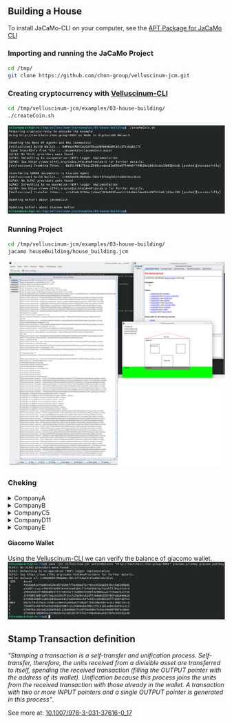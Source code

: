 ## Building a House
To install JaCaMo-CLI on your computer, see the [APT Package for JaCaMo CLI](https://github.com/chon-group/dpkg-jacamo)

### Importing and running the JaCaMo Project
```sh
cd /tmp/
git clone https://github.com/chon-group/velluscinum-jcm.git
```

### Creating cryptocurrency with [Velluscinum-CLI](https://github.com/chon-group/velluscinum)
```sh
cd /tmp/velluscinum-jcm/examples/03-house-building/
./createCoin.sh 
```
![](.img/createCoin.png)

### Running Project

```sh
cd /tmp/velluscinum-jcm/examples/03-house-building/
jacamo houseBuilding/house_building.jcm
```
![](.img/executing.png)

### Cheking

<details>
<summary> CompanyA </summary>

- Wallet Address: C6AmXTHPHQuqHTYMKj6KWujY1SFFQzhQKxS7JVz3x8qV
- Winner of: Plumbing

<details>
<summary> Plumbing </summary>

#### Auction and execution of the plumbing service:

<details>
<summary> 1 - Giacomo deploys an NFT such as promise or agreement that represents the auction contract for the _Plumbing_ build step. </summary>

![](.img/companyA/Plumbing/01-auctionContract.png)

</details>
<details>
<summary> 2 - After the bids, giacomo transfers the NFT to winner. </summary>

![](.img/companyA/Plumbing/02-winnerannounced.png)

</details>
<details>
<summary> 3 - After the construction, giacomo tranfers some units of the criptocurrency to company wallet. </summary>

![](.img/companyA/Plumbing/04-servicePayment.png)

</details>
<details>
<summary> 4 - The company stamps the transaction. </summary>


![](.img/companyA/Plumbing/05-winnerStampPayment.png)

</details>
<details>
<summary> 5 - Finally, the company return the NFT like a payment voucher. </summary>

![](.img/companyA/Plumbing/06-paymentVoucher.png)

</details>
</details>

Using the [Velluscinum-CLI](https://github.com/chon-group/velluscinum/releases/download/0.9-rc/velluscinum.jar) we can verify the balance of companyA wallet.
![](.img/companyA/balance.png)

</details>

<details>
<summary> CompanyB </summary>

- Wallet Address: 36TyDUVnomqV4zQPCkhGAM8cnxBeZ8s3FREu3MAv2bF5
- Winner of: SitePreparation

<details>
<summary> SitePreparation </summary>

#### Auction and execution of the site preparation service:

<details>
<summary> 1 - Giacomo deploys an NFT such as promise or agreement that represents the auction contract for the SitePreparation build step. </summary>

![](.img/companyB/sitePreparation/01-auctionContract.png)

</details>
<details>
<summary> 2 - After the bids, giacomo transfers the NFT to winner. </summary>

![](.img/companyB/sitePreparation/02-winnerannounced.png)

</details>
<details>
<summary> 3 - After the construction, giacomo tranfers some units of the criptocurrency to company wallet. </summary>

![](.img/companyB/sitePreparation/04-servicePayment.png)

</details>
<details>
<summary> 4 - The company stamps the transaction. </summary>


![](.img/companyB/sitePreparation/05-winnerStampPayment.png)

</details>
<details>
<summary> 5 - Finally, the company return the NFT like a payment voucher. </summary>

![](.img/companyB/sitePreparation/06-paymentVoucher.png)

</details>
</details>

Using the [Velluscinum-CLI](https://github.com/chon-group/velluscinum/releases/download/0.9-rc/velluscinum.jar) we can verify the balance of companyB wallet.
![](.img/companyB/balance.png)

</details>

<details>
<summary> CompanyC5 </summary>

- Wallet Address: BPNfCJCQj756FXm2JhmnkispsvQV1X2NbpouPhfFswTV
- Winner of: Painting and ElectricalSystem

<details>
<summary> Painting </summary>

#### Auction and execution of the painting service:

<details>
<summary> 1 - Giacomo deploys an NFT such as promise or agreement that represents the auction contract for the Painting build step. </summary>

![](.img/companyC5/Painting/01-auctionContract.png)

</details>
<details>
<summary> 2 - After the bids, giacomo transfers the NFT to winner. </summary>

![](.img/companyC5/Painting/02-winnerannounced.png)

</details>
<details>
<summary> 3 - After the construction, giacomo tranfers some units of the criptocurrency to company wallet. </summary>

![](.img/companyC5/Painting/04-servicePayment.png)

</details>
<details>
<summary> 4 - The company stamps the transaction. </summary>


![](.img/companyC5/Painting/05-winnerStampPayment.png)

</details>
<details>
<summary> 5 - Finally, the company return the NFT like a payment voucher. </summary>

![](.img/companyC5/Painting/06-paymentVoucher.png)

</details>
</details>

<details>
<summary> ElectricalSystem </summary>

#### Auction and execution of the electrical system service:

<details>
<summary> 1 - Giacomo deploys an NFT such as promise or agreement that represents the auction contract for the ElectricalSystem build step. </summary>

![](.img/companyC5/ElectricalSystem/01-auctionContract.png)

</details>
<details>
<summary> 2 - After the bids, giacomo transfers the NFT to winner. </summary>

![](.img/companyC5/ElectricalSystem/02-winnerannounced.png)

</details>
<details>
<summary> 3 - After the construction, giacomo tranfers some units of the criptocurrency to company wallet. </summary>

![](.img/companyC5/ElectricalSystem/04-servicePayment.png)

</details>
<details>
<summary> 4 - The company stamps the transaction. </summary>


![](.img/companyC5/ElectricalSystem/05-winnerStampPayment.png)

</details>
<details>
<summary> 5 - Finally, the company return the NFT like a payment voucher. </summary>

![](.img/companyC5/ElectricalSystem/06-paymentVoucher.png)

</details>
</details>

Using the [Velluscinum-CLI](https://github.com/chon-group/velluscinum/releases/download/0.9-rc/velluscinum.jar) we can verify the balance of companyC5 wallets.
![](.img/companyC5/balance.png)

</details>

<details>
<summary> CompanyD11 </summary>

- Wallet Address: F48faixerSXWxsq5ATDiCBPGPAiH9yHmTfvD2VCxDMw3
- Winner of: WindowsDoors

<details>
<summary> WindowsDoors </summary>

#### Auction and execution of the windows and doors service:

<details>
<summary> 1 - Giacomo deploys an NFT such as promise or agreement that represents the auction contract for the WindowsDoors build step. </summary>

![](.img/companyD11/WindowsDoors/01-auctionContract.png)

</details>
<details>
<summary> 2 - After the bids, giacomo transfers the NFT to winner. </summary>

![](.img/companyD11/WindowsDoors/02-winnerannounced.png)

</details>
<details>
<summary> 3 - After the construction, giacomo tranfers some units of the criptocurrency to company wallet. </summary>

![](.img/companyD11/WindowsDoors/04-servicePayment.png)

</details>
<details>
<summary> 4 - The company stamps the transaction. </summary>


![](.img/companyD11/WindowsDoors/05-winnerStampPayment.png)

</details>
<details>
<summary> 5 - Finally, the company return the NFT like a payment voucher. </summary>

![](.img/companyD11/WindowsDoors/06-paymentVoucher.png)

</details>
</details>

Using the [Velluscinum-CLI](https://github.com/chon-group/velluscinum/releases/download/0.9-rc/velluscinum.jar) we can verify the balance of companyD11 wallet.
![](.img/companyD11/balance.png)

</details>


<details>
<summary> CompanyE </summary>

- Wallet Address: 3BGz5JPnyFWbTVieP9uM43HtPEnxLH5Wmhq9eNr3aCXb
- Winner of: Floors, Roof, and Walls

<details>
<summary> Floors </summary>

#### Auction and execution of the floors service:

<details>
<summary> 1 - Giacomo deploys an NFT such as promise or agreement that represents the auction contract for the Floors build step. </summary>

![](.img/companyE/Floors/01-auctionContract.png)

</details>
<details>
<summary> 2 - After the bids, giacomo transfers the NFT to winner. </summary>

![](.img/companyE/Floors/02-winnerannounced.png)

</details>
<details>
<summary> 3 - After the construction, giacomo tranfers some units of the criptocurrency to company wallet. </summary>

![](.img/companyE/Floors/04-servicePayment.png)

</details>
<details>
<summary> 4 - The company stamps the transaction. </summary>


![](.img/companyE/Floors/05-winnerStampPayment.png)

</details>
<details>
<summary> 5 - Finally, the company return the NFT like a payment voucher. </summary>

![](.img/companyE/Floors/06-paymentVoucher.png)

</details>
</details>

<details>
<summary> Roof </summary>

#### Auction and execution of the painting service:

<details>
<summary> 1 - Giacomo deploys an NFT such as promise or agreement that represents the auction contract for the Roof build step. </summary>

![](.img/companyE/Roof/01-auctionContract.png)

</details>
<details>
<summary> 2 - After the bids, giacomo transfers the NFT to winner. </summary>

![](.img/companyE/Roof/02-winnerannounced.png)

</details>
<details>
<summary> 3 - After the construction, giacomo tranfers some units of the criptocurrency to company wallet. </summary>

![](.img/companyE/Roof/04-servicePayment.png)

</details>
<details>
<summary> 4 - The company stamps the transaction. </summary>


![](.img/companyE/Roof/05-winnerStampPayment.png)

</details>
<details>
<summary> 5 - Finally, the company return the NFT like a payment voucher. </summary>

![](.img/companyE/Roof/06-paymentVoucher.png)

</details>
</details>

<details>
<summary> Walls </summary>

#### Auction and execution of the painting service:

<details>
<summary> 1 - Giacomo deploys an NFT such as promise or agreement that represents the auction contract for the Walls build step. </summary>

![](.img/companyE/Walls/01-auctionContract.png)

</details>
<details>
<summary> 2 - After the bids, giacomo transfers the NFT to winner. </summary>

![](.img/companyE/Walls/02-winnerannounced.png)

</details>
<details>
<summary> 3 - After the construction, giacomo tranfers some units of the criptocurrency to company wallet. </summary>

![](.img/companyE/Walls/04-servicePayment.png)

</details>
<details>
<summary> 4 - The company stamps the transaction. </summary>


![](.img/companyE/Walls/05-winnerStampPayment.png)

</details>
<details>
<summary> 5 - Finally, the company return the NFT like a payment voucher. </summary>

![](.img/companyE/Walls/06-paymentVoucher.png)

</details>
</details>


Using the [Velluscinum-CLI](https://github.com/chon-group/velluscinum/releases/download/0.9-rc/velluscinum.jar) we can verify the balance of companyE wallet.
![](.img/companyE/balance.png)

</details>

#### Giacomo Wallet
Using the [Velluscinum-CLI](https://github.com/chon-group/velluscinum/releases/download/0.9-rc/velluscinum.jar) we can verify the balance of giacomo wallet.
![](.img/balance.png)

## Stamp Transaction definition
_"Stamping a transaction is a self-transfer and unification process. Self-transfer, therefore, the units received from a divisible asset are transferred to itself, spending the received transaction (filling the OUTPUT pointer with the address of its wallet). Unification because this process joins the units from the received transaction with those already in the wallet. A transaction with two or more INPUT pointers and a single OUTPUT pointer is generated in this process"_. 

See more at: [10.1007/978-3-031-37616-0_17](https://www.researchgate.net/publication/372282299_Velluscinum_A_Middleware_for_Using_Digital_Assets_in_Multi-agent_Systems)